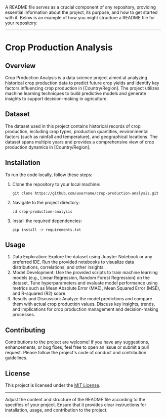 A README file serves as a crucial component of any repository, providing essential information about the project, its purpose, and how to get started with it. Below is an example of how you might structure a README file for your repository:

---

# Crop Production Analysis

## Overview
Crop Production Analysis is a data science project aimed at analyzing historical crop production data to predict future crop yields and identify key factors influencing crop production in [Country/Region]. The project utilizes machine learning techniques to build predictive models and generate insights to support decision-making in agriculture.

## Dataset
The dataset used in this project contains historical records of crop production, including crop types, production quantities, environmental factors (such as rainfall and temperature), and geographical locations. The dataset spans multiple years and provides a comprehensive view of crop production dynamics in [Country/Region].

## Installation
To run the code locally, follow these steps:
1. Clone the repository to your local machine:
   ```
   git clone https://github.com/username/crop-production-analysis.git
   ```
2. Navigate to the project directory:
   ```
   cd crop-production-analysis
   ```
3. Install the required dependencies:
   ```
   pip install -r requirements.txt
   ```

## Usage
1. Data Exploration: Explore the dataset using Jupyter Notebook or any preferred IDE. Run the provided notebooks to visualize data distributions, correlations, and other insights.
2. Model Development: Use the provided scripts to train machine learning models (e.g., Linear Regression, Random Forest Regression) on the dataset. Tune hyperparameters and evaluate model performance using metrics such as Mean Absolute Error (MAE), Mean Squared Error (MSE), and R-squared (R2) score.
3. Results and Discussion: Analyze the model predictions and compare them with actual crop production values. Discuss key insights, trends, and implications for crop production management and decision-making processes.

## Contributing
Contributions to the project are welcome! If you have any suggestions, enhancements, or bug fixes, feel free to open an issue or submit a pull request. Please follow the project's code of conduct and contribution guidelines.

## License
This project is licensed under the [MIT License](LICENSE).

---

Adjust the content and structure of the README file according to the specifics of your project. Ensure that it provides clear instructions for installation, usage, and contribution to the project.
